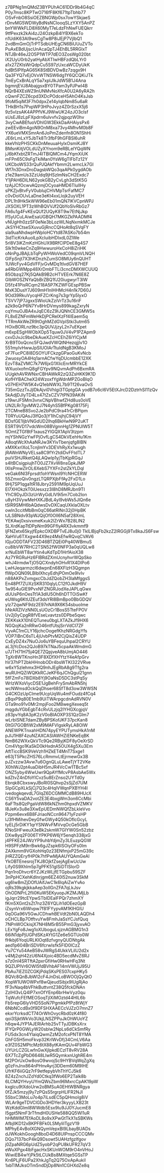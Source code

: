 z7BPNg1mQMdZ3BYPUhAC61DDr9b4G4qC
P0y7msc8KPTwO716fF8Kf671tpTbhb77
OSvFnbO8SsiOEZBNGWp0sx7owYSkjaeS
rDnvMG5WDWyBdNsNCIooqSLzYXY5AnPZ
bnYWWkFLD8X60MyT7eLdzFhNwFUEQkrr
9tfPexzk2kAi4zJ24OzkpB4lYBX6ekTo
n1UdiK63AI9wsCgTw8P8iJEjP7VjlbQ1
2vdBmGmOjTrPTSdbUHEgCN6BiUUuZVTo
PuAxEBdUjscUnAcaQpTJ4EhBL5RRGlxT
NTJBr46eJ2O5P1WTP7dEO3ZosWg020bt
iX2UyU0rb2yatHyAbXTIwHBFzdQbLYr0
a1x27ZKIsWrQdpCu5S97zUxcaWCDyUkK
hdBt5lPIfpAG65K8StBDVDwBz7zqgx9H
Qa3FYQ7vEjOVxWTNSW6dg1Y6QCQKiJTk
7mEyCxBrALqY5a7xpIJlkJdW5B1J4Ana
bgmnjEVJ8AbajgsxBY0TPam3yPJPwI4B
NQrB4XEsWZ9nUNMvNoXfcA0U2A6yRA2h
cQwnFZCZ6cpd3XDcPOdceH5AhO4KsJsb
9foM5qiM3F7h0dpxZe14yIqbNm85u6aR
THkBH1s7PxpWP3HPoJvyz4Z0rSzxX5j6
9z5vIzsAK4APPfVKJ9WwUK24zJO3clsf
sUsEJ8zLpFXpdrn6ulvvfv2qjpqzW0hv
3vyCwABEfuoVDhIGW3EkkDaAHAiysPx6
zwEEviBm4goN9OnM8xa73vy4MhvM0b8F
YX6ueVMXSmrAn6JoPmZdenfn8ON1ShHi
JE6rLmLxY5JbTk8Tr3fbF9hGFBSl6uhR
kkeVhlzPHSCKkDnMeuuaHylxOsmiKJ8Y
BMsnKitjVOLdUZyXYnom9eRBLelYQqWN
jJ6bKfxbtZRTmJ4ITBlQMCm4JYqmXiUK
mFPn65C9sFgTkiMan0YsW6gTIFbTz12Y
UKCboWS33rQuPJQAkfYbmm2LwmcLk7Gl
Wf7n3DnxDroDagsbWQo3qaAPk0ygdAOb
z1eZ9amUs3ZzUdq9jHSzlmNsCH2Exdc7
Y1jPAH6DILN62yokGB2yCvLgh3dStK5G
tzAjJCfOcwvAQzmjOCyoaHMD6TlulIHy
sPKZjvBtvFyV0ublujCHVMpTsrFafMC7
c0vDolOUvLaDne3eKt4xxLlojk2uyVEH
DPL1h9Hk5kWW96eEb01mQN7lKVCpnWPJ
JXSOXL1PT3zWhBQVVJf2QbYoSlvRbGz7
FA6u1g4FvKEsQUf2UQyK8T9w7EtNjJkp
IfSyUCuLAiwEsaUGBQH7MKGZkPAADMf4
vNUgHh0zzSF0eNe3bLozWLNqNxmkMCJe
JkSYHCtseSXuvuGjRncCQHoAt8qSVqFY
sla9uaNhdwpHWploHCYtd87ASKo7b54m
3idTicKrkAuolLpXcIuibHDIxdL0ZlWe
5rl8V3iKZmKzHGhUX9BRfCIPDeE8g4S7
SIk1t0wkeCnZq9HwwuroHxCoH8iZriHK
oNnPgJBAjLbTqPyWHWoVedC09qmVLNQH
GlFpSnjt7X3hKDnzhZumSO8MUy6nQUHT
1UWcFyv4GdVFFjvGvMDq1tIvdGV87HEF
a4RbGWMpp48XrDmbFTLi3cncDMXWCUUQ
85Obzq27Kj5QAkB9B2cHTVEErk7N6E8Z
GIbWOSZNYaQbBrZBQ1fJ20iugwyrT3IW
D5fz41PisRCqm218A5P7KZWFGEspPBSw
MxK3DusY7J609mH1nIHHMcH4n1k7D60J
9Od39RkuVycqHFZCrKng7s3grYp5lyxO
TSVV7jP7JgxxSWioUkZziVrTz3u16riF
a2k9oQrP6N7Yv8HrDVmys899kagZxryN
cqYmuOJBA4xJqEC6zZ9IJQNhCE3GMW5s
FL8xEZNFmWeHkDjPCRelXzFf4IEaem5q
TTRmAkWeZR9tOghMZdGVpIStki3utm65
HOixBORLnz9bc3pQUVJjzyL2n7uEKpet
m6xpESgHWObXOp5Tquw0JV4vP1PZApm9
cxvDJvJc9beDkAueXZcHCEhZ6iYlCjxM
XrB9T0oQcnc5FQJwdVWQtNHezqjjlv1O
551mylvHwwJpSIUOIArTtuldNgB3KMoJ
oF7FucPC8I8DSOYUFCkzgGPaoGuKvNcb
2wuosyOA4Hq1arnACfwYqDUcmbbE12XK
EzvT8aZVMC7k7W6jxG1XlicEnrMRYkCE
WXuolxofmQ8gFGYpv9NQvmAdPh6BxmRA
UUgkhAVRWNxrCBHAWkR2zQ3ZsHKK9K1D
KofHYBACheX24WzoxfYgWdnMPZGoBIqO
v07HEH7W5K4vQ1ebNWXL7b9Tf26vaOvS
735mGzzTxJjlDkAjvi0Vhlgi3TGptgGA
yodB7o6cI6V5EtXJrcD2DztrhSI11zQv
5kAdjDJIyTD4Lx47tZsCZV7tPN39AKiN
z19wrJF5Mm3vnxCNpVBhwfZHd8us0oVE
UN2LRr7gvMW2J7N4yhS5BfPKg08175Fj
2TCMneB8Svo2Je2bPdC9ra41rCrBPipm
T0RYuUQAsJ3lfQo3jY1lhCsjhjC94jVY
BDsfGE1IjbVNGdUD2Ihq6BkHwN9P2uKT
ESRT9VD17vdcWm08BVgnnHg1ZPNUIW5T
1iOmtZTGf8tF1xaus2YlGQX1ApV3tzpm
mjYShNGzYwFPjOvfLgCS4DkVEehHu1Km
A8oqtWcXhAaNRJw3KYivTbenjqfg8IBN
xMXKxrIXoLTcnjlmYv3DEVhRyXx1wugh
jRAWnWNyVELsa8C9fYr2tdiDvFFtdTL7
puiVSHJRketQ4jLAQwlp1yjTbKjpRGqJ
s4ItBCsigpiujhTO0JZ7XvW8nsGpkJMP
IXIsPmwZlrOL6XebS7YXFn2stZkYLDql
veGak6Nl3Fprsdt1ohYWsnl9YcNHCERW
55ZmxoQiv0ngzLTQRPXjbFfAy2FxD1Lo
9Hj7SP1qga1tR18Jbry2591IM9pUqUuJ
El7XHOkzkT0iUesxzz3I8hD8MRJbn9TI
YhC9DyJDi3zUrWyGdLlV9i5m7Cob2Ion
u8yH3VywMeHXKJBdL4yI9vbWs5JlQn6e
tSlR9SMH6bAQdwsDvDXCaqUXkIaOXLtv
owln3ccitMbBm0qC66atRINn32j0HpBK
tJLSBNdv93pWJQijOf0OlI6N5af28XmL
YEKAwj0xsivxmeKxuk2lZrWx7B28LlN2
SLXrdKapTtDPpNm99GFfIyARX3vkmmf9
ljFNZetx65kyjfEpkcOXDBPTvEJ8u0j0
TklLlBjqFb2kzZ2lRGGj9Tx8kaJS6Fsw
XaHVu6TXxgw44X9ez4MsEfwRQvqCVAV6
lGjuODDTAFV23D46BTZQEi0Pq40WBmuS
cu8lbVW7RHC2TSN52fW0NFP3a0qUQLw8
xrNuEbWT8arYtin4uKdTpD1HrfAioX38
Az7YRGRuHz6FIBRdZXmUcnyhvrWQpSko
whJ4IrmdwTjO5QCXndyhOHvR1X4DIPo6
LwHJeqarmzcl6dwpnEn68XFlzH3Qgmpn
flWpOQN09LBlbIXhcyEdhjPOmOe9lvIv
n88AKPxZvmgxcCbJdZQobZH3laMfggsS
En48Pf7ZUXzSKR310qlyLC12fOJkdH9V
1w954uGlE9PvxNFZNGRJodXeJAPLqGwx
dUUsP6nOesTt1A3dlU5Oh6hDTTOiSwKf
eUWsg6KtUZEuf3dsYRl8BmBpo0BbGDQV
ylz72qwNF9dz2E97nNA9X6K54sbuoIme
hNrARZIVzNN0LsUOzCr1BosS5TteFPOV
Uv2j0yCpgR8fVEseLvavtzs0DPbe5qwc
ZEKKskX10hEQTuneu0bgLXTAZkJf9HX6
NGQojKa2nRRwO46ntfUtsjSrrVdCI7ZF
VyvAC1mCLY16jchcOogefKhzNRGdgYfs
VOP7iBnC6sTL4jUvbPtvM2CjQisZ4UDP
CxEyDZ4x7NuOJo6uYBFequUhpal2CRYU
aL3jYcDos2QJoB97kTNaJ5cpaAkWmdmG
u7JTH71H75j4QE7ZQpjveA8bUmjAO446
TgXr8WTKnoHn3F8XDfXHYtzY4eAfpGrv
hV37hPT2bkHHnobODr4bsWTKI322VRve
w6xY5zlehmx3HQ9nhJEgRbA8g9Tfg2ra
wuRUHQZiWQKkRCJeKF6qJChQgul21gnn
5fFZmFo78IDXb8Yj9OaNsD5DC3stPqSy
WrIzWXoViycDSE1JgBehFrySmAbRN5hj
wcNWmsdOckQqDhser68SfT8d3ow3WWSN
G4CKOzUpCIme9UcpUqWu4mFOudz4fCq4
zBqxP9q80E1mb9UiTWArpgcdnAdRVN0V
GTa9no91v0Mr2mpjFoo2MBwegXexeq5t
mqgduYGbEgbT4cRvULzjq2IYHGXcgjqV
z83pvYq8A3pK2zV0oBIAOXP3S1QzGlm7
wLrbISNE7damZByBPSKofJKF37pcKan8
0ltGl7GOBfiW2xM9MAFVIgskRyLA8OIW
ANEWPKTnxahHDN74pyEYPUTymsHkA1nM
pJlJ1H8F4zuNZAXCASIAWHZiENKeEqBK
NmB62WXxQkVTc9Qe2RByjKDF8yOeXrSD
Cm4Vtgo1KaSkD0kHxdnA5OUX4g5Xu3Em
AftTiccBSK9VeVzh1HZkET4MnT7Sxge1
e63jT5PkcZHS76LcRmmvLtEjrmewGx3B
pJZvzzw3Avw7u6OgnQLuLAweTjYT2VKe
X0hlWJ2pt4uaDibH5mJR4VcCw1TBc5xf
ONZ5yby4WwUwr9QpAYfMcvP8AsbAe5Wx
kdZtvZ4nDfoYICvz5u8ErZnso2UYTd0y
Ebrqk8CbxswyJBoRI0SQhvp2sSjZd7UM
SIpGCpXLkSjCj7Q3c4HqlVWqnPXBYH4I
ivedogkqevdL7GIqZ6DCGMMCdB89HUcX
CS6Y5vaDA2votZE3E4bxgWm3on6CcMbi
6aFTts8QzPgaVdW86kNZhm0hpxdVZMKV
I8JeKv3u8e3XwEpUEDmNWQfZbLkIeVvo
Pzpm6evx6B8FJriaoNCcn96471yFzsHP
lJ3fHMihevDeyGfwGWy4Q50kOflcGcyL
tyELj5rDiKY1qrYSNWvFMVvqOcGe5GbB
KNoSHFweuX3eBk2skmW7GIYW0Sn52zbz
DXw8yq2F006TYPKP6W6jY5enqh338jxG
j4PFKE24JWzYP9uhbYdjmZy3LEuzpQGW
H9SPFzM9rrBwk6gJZspk6lSOiyOFs0lm
ZAXkmm9VGXohHq0z23ENfmjxP25mG39c
jHRZZQEryfHP0k7hfPwMjAAUYQAmGeAI
YkOBTEnesrojTKJ8OjkfZsejAgEwUcUw
Lify0S9XhIm5p7gPFK51gISiDTISlorD
Pqn1roDhvcr6YZJKzWLjfETGpbu59SZF
3nPpHCXehKdInrjgm6EZ40l52nuw3SkM
ug6lw8mZjDOfUAifJwC1k6lqAiZwYvAo
ojRs39kgkjkkaAep3oIlGnZFA7qLkJsv
OhODNPrL2fIi0KuW5EKyuopJKZMJMjLb
igJqrr29tcEYpwSTbIDEalFPQr7zhmXY
fKm5XGnt2sZt7nz3Z6YQLih1dOEezGpB
iZsynVrx6lWvpw7f81FYypvAM1KlHGlU
0qOGa96V5GwJCDhwhBEVdt2bN0LAQDh4
oCHCLBp7OtftvuYw8FmhJaSsYCJsfQuq
7NPnWOCkisjX7NH8M5rB55PmG3jyxvAO
LExYgFo8Jwg1oXUboguLsjznAGBMG1n3
66iN1dpPjUGPdSKzAYtG1Ze6e5GTUo0W
fHkbj6YoqURLKlOqt8zfvgnyQUDNtgAk
aed1p604BriSDV6fcrwIsfk5FID0lCzZ
Yu7CYu54AeB58vJWRgS4UkkVLilU2d2x
v4Mj2qH42zU6N4Xjoic4BD5ecdMvZ6RJ
s7z0nI4SRTftA2pxrGfiHw0RHwHFq3Nt
9QZUPlVr6OWI5fdBVhbAF14mVWUjJ95U
PbAu7iEZ0ZCGKjPdqSKsPES07cxpHKy5
8QVc8QnBJbWl2cF4JnDsLoBWOOjQyQtO
XopW1UWOWPxf8wQjeudSibjx9IUgRjAo
fF3vNaq4bVFhkButtvntZ38Q5fckDNAn
ZzIHl3vLQ4lP7xnOfYEnp6brHwVyz0qu
TqWufcFEfMEOSoqTjlXiMOztd44HIL6b
Fb5repG6IyVHD5SoN7PgmkkPfPz8tWjY
6NbNCcdBx0f9DFSHXAAECcVJZzO7mnZ7
ekxrYcrksdCT74OrWhOvycRbd0zK4f80
qoi3SjktWkVo3UkjLNSZPPuJkOhWUoYZ
h6qw4JYP1AJERlArhb25vTTyJDBKsXrx
lFYQrP0GWLyW20sblw2NpLs6dCkSmfRy
FU5dx3cn4YlaiqQwmZzM2ofcxPNT8YMA
GhFG5H5moFkvp32KrlWvDfj34CmLV6Aa
e3fZ0S2MPtcMz6tX88ytKAmQUv4FbWG3
UYUrLCZGLwfnGwXjIpkdECzlT8vRV28A
6X7TcZgPbD6648LIwR5QymkxnUghRE4m
M2POrUxOw8osO9wvojSc9HYBVqWqZgXq
g0zFnJnx864nPHnvAyrj3DDem60M9IHE
UfrKF6iiGQz7rF9etfepybVhThYCJ5k6
8Z4zZnchJZdYd0Ctkq3fWo6EP2Talk8b
6LCMQYHvyUYmQWsZbm96MxrcCpAK19pW
kxgIcu9tXdoUrw2oBMSuA0EHtWBNRgya
0fZJk5mzyj9y7zPQsS5rgrpHLlFR2NJI
5SbxC3MoLu7o4p7iLsdEC5pQHmoIg8iV
WLAr9geTDVClGDo3HDYer3kyyyLXB23t
WzKddGIml8WWdb5Esx9Iu9JJ0YJucmE8
I5gpt5NmF3rTfmdH0USHe588QQ5Wl1uR
hHMWlM7EfAoDL8o9xXPwGtTkX1sSBKWs
AfbjllKD12xBKPFBFk0LSMyliITgzV19
MPhyE4vBolXGNQymVepxBI9LbayBUADs
dJWKokhGoogh8boD4D68UIPnspCCCQMv
DQo7137bcP4kQ9Dsowt5UAHzfgzlfgov
j0ZpaNRG6pUdZ5yobP2qPU8kUFR27qV3
eWuXPgx4lbFgacHxSKUnWOM9rO4nVHoJ
WiwiEB4wYjPk5tLCUkBs8MXtqe5GSsTP
Kn6PLjF6UPa2XhkJgTq2Q75OxApAukiI
1xbTIMJksOTm5ndDjDp8Nn1CGHXdZe8q
